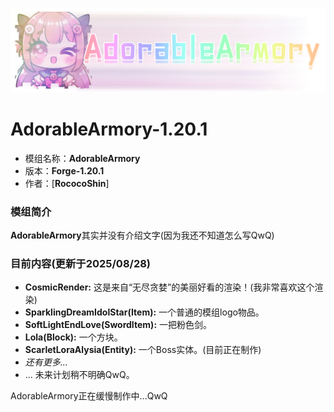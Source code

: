 <p align="center">
  <img src="./adorablearmory_logo.png" alt="AdorableArmory Logo"/>
</p>

# AdorableArmory-1.20.1
* 模组名称：**AdorableArmory**
* 版本：**Forge-1.20.1**
* 作者：[**RococoShin**]

### 模组简介
**AdorableArmory**其实并没有介绍文字(因为我还不知道怎么写QwQ)

### 目前内容(更新于2025/08/28)
* **CosmicRender:** 这是来自“无尽贪婪”的美丽好看的渲染！(我非常喜欢这个渲染)
* **SparklingDreamIdolStar(Item):** 一个普通的模组logo物品。
* **SoftLightEndLove(SwordItem):** 一把粉色剑。
* **Lola(Block):** 一个方块。
* **ScarletLoraAlysia(Entity):** 一个Boss实体。(目前正在制作)
* *还有更多...*
* ... 未来计划稍不明确QwQ。

AdorableArmory正在缓慢制作中...QwQ
